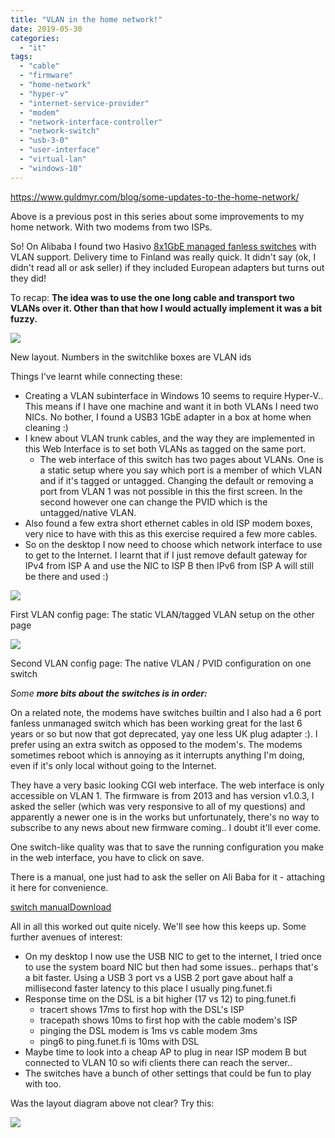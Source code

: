 ```yaml
---
title: "VLAN in the home network!"
date: 2019-05-30
categories: 
  - "it"
tags: 
  - "cable"
  - "firmware"
  - "home-network"
  - "hyper-v"
  - "internet-service-provider"
  - "modem"
  - "network-interface-controller"
  - "network-switch"
  - "usb-3-0"
  - "user-interface"
  - "virtual-lan"
  - "windows-10"
---
```


https://www.guldmyr.com/blog/some-updates-to-the-home-network/

Above is a previous post in this series about some improvements to my home network. With two modems from two ISPs.

So! On Alibaba I found two Hasivo [8x1GbE managed fanless switches](https://www.aliexpress.com/item/8-Port-Gigabit-Managed-Switch-Managed-Ethernet-Switch-with-8-port-10-100-1000M-VLAN/1000007360495.html) with VLAN support. Delivery time to Finland was really quick. It didn't say (ok, I didn't read all or ask seller) if they included European adapters but turns out they did!

To recap: **The idea was to use the one long cable and transport two VLANs over it. Other than that how I would actually implement it was a bit fuzzy.**

![](images/home-net-current-20190516-2.jpg)

New layout. Numbers in the switchlike boxes are VLAN ids

Things I've learnt while connecting these:

- Creating a VLAN subinterface in Windows 10 seems to require Hyper-V.. This means if I have one machine and want it in both VLANs I need two NICs. No bother, I found a USB3 1GbE adapter in a box at home when cleaning :)
- I knew about VLAN trunk cables, and the way they are implemented in this Web Interface is to set both VLANs as tagged on the same port.
    - The web interface of this switch has two pages about VLANs. One is a static setup where you say which port is a member of which VLAN and if it's tagged or untagged. Changing the default or removing a port from VLAN 1 was not possible in this the first screen. In the second however one can change the PVID which is the untagged/native VLAN.
- Also found a few extra short ethernet cables in old ISP modem boxes, very nice to have with this as this exercise required a few more cables.
- So on the desktop I now need to choose which network interface to use to get to the Internet. I learnt that if I just remove default gateway for IPv4 from ISP A and use the NIC to ISP B then IPv6 from ISP A will still be there and used :)

![](images/static_vlan_setup.png)

First VLAN config page: The static VLAN/tagged VLAN setup on the other page

![](images/modemb_untagged.png)

Second VLAN config page: The native VLAN / PVID configuration on one switch

_Some **more bits about the switches is in order:**_

On a related note, the modems have switches builtin and I also had a 6 port fanless unmanaged switch which has been working great for the last 6 years or so but now that got deprecated, yay one less UK plug adapter :). I prefer using an extra switch as opposed to the modem's. The modems sometimes reboot which is annoying as it interrupts anything I'm doing, even if it's only local without going to the Internet.

They have a very basic looking CGI web interface. The web interface is only accessible on VLAN 1. The firmware is from 2013 and has version v1.0.3, I asked the seller (which was very responsive to all of my questions) and apparently a newer one is in the works but unfortunately, there's no way to subscribe to any news about new firmware coming.. I doubt it'll ever come.  
  
One switch-like quality was that to save the running configuration you make in the web interface, you have to click on save.

There is a manual, one just had to ask the seller on Ali Baba for it - attaching it here for convenience.

[switch manual](https://www.guldmyr.com/blog/wp-content/uploads/SW1008WEB-managed-switch-manual-1.pdf)[Download](https://www.guldmyr.com/blog/wp-content/uploads/SW1008WEB-managed-switch-manual-1.pdf)

All in all this worked out quite nicely. We'll see how this keeps up. Some further avenues of interest:

- On my desktop I now use the USB NIC to get to the internet, I tried once to use the system board NIC but then had some issues.. perhaps that's a bit faster. Using a USB 3 port vs a USB 2 port gave about half a millisecond faster latency to this place I usually ping.funet.fi
- Response time on the DSL is a bit higher (17 vs 12) to ping.funet.fi
    - tracert shows 17ms to first hop with the DSL's ISP
    - tracepath shows 10ms to first hop with the cable modem's ISP
    - pinging the DSL modem is 1ms vs cable modem 3ms
    - ping6 to ping.funet.fi is 10ms with DSL
- Maybe time to look into a cheap AP to plug in near ISP modem B but connected to VLAN 10 so wifi clients there can reach the server..
- The switches have a bunch of other settings that could be fun to play with too.

Was the layout diagram above not clear? Try this:

![](https://lh5.googleusercontent.com/ZtYmLJgLMLOlWOvYaNZ47I7KnI0HwTrqWw8u9JlhxVgdJJpt7whfeeccwekT-OcJ_jTP2HqOqkV4Ry0fTd3VAB0YH7pGlcxlUatlWSzpSCFiYhLW2cgc3fDknkY0vJ9xn5fuXqHM)
